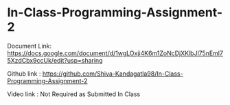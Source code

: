 # In-Class-Programming-Assignment-2

Document Link: https://docs.google.com/document/d/1wgLOxji4K6m1ZoNcDjXKlbJl75nEml75XzdCbx9ccUk/edit?usp=sharing

Github link : https://github.com/Shiva-Kandagatla98/In-Class-Programming-Assignment-2

Video link :  Not Required as Submitted In Class 
